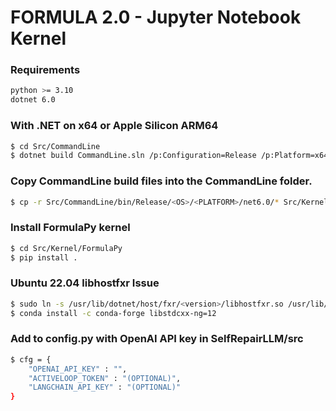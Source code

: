 # FORMULA 2.0 - Jupyter Notebook Kernel

### Requirements
```bash
python >= 3.10
dotnet 6.0
```

### With .NET on x64 or Apple Silicon ARM64
```bash
$ cd Src/CommandLine
$ dotnet build CommandLine.sln /p:Configuration=Release /p:Platform=x64|ARM64
```

### Copy CommandLine build files into the CommandLine folder.
```bash
$ cp -r Src/CommandLine/bin/Release/<OS>/<PLATFORM>/net6.0/* Src/Kernel/FormulaPy/CommandLine
```

### Install FormulaPy kernel
```bash
$ cd Src/Kernel/FormulaPy
$ pip install .
```

### Ubuntu 22.04 libhostfxr Issue
```bash
$ sudo ln -s /usr/lib/dotnet/host/fxr/<version>/libhostfxr.so /usr/lib/dotnet
$ conda install -c conda-forge libstdcxx-ng=12
```

### Add to config.py with OpenAI API key in SelfRepairLLM/src
```bash
$ cfg = {
	"OPENAI_API_KEY" : "",
	"ACTIVELOOP_TOKEN" : "(OPTIONAL)",
	"LANGCHAIN_API_KEY" : "(OPTIONAL)"
}
```